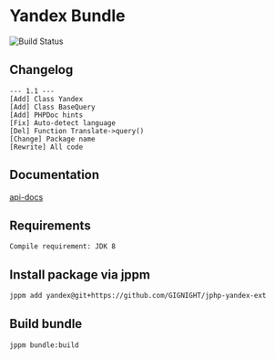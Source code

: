 # Yandex Bundle

![Build Status](https://travis-ci.org/joemccann/dillinger.svg?branch=master)

## Changelog

```
--- 1.1 ---
[Add] Class Yandex
[Add] Class BaseQuery
[Add] PHPDoc hints
[Fix] Auto-detect language
[Del] Function Translate->query()
[Change] Package name
[Rewrite] All code
```

## Documentation

[api-docs](https://github.com/GIGNIGHT/jphp-yandex-ext/blob/master/api-docs/README.md)

## Requirements

```
Compile requirement: JDK 8
```

## Install package via jppm

```bash
jppm add yandex@git+https://github.com/GIGNIGHT/jphp-yandex-ext
```

## Build bundle

```
jppm bundle:build
```
